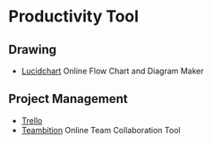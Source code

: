 # Productivity Tool


## Drawing
- [Lucidchart](https://www.lucidchart.com/) Online Flow Chart and Diagram Maker 

## Project Management 
- [Trello]()
- [Teambition](https://www.teambition.com/) Online Team Collaboration Tool 